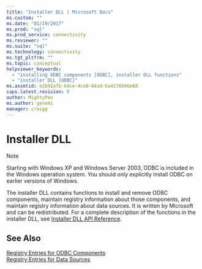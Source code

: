 ```yaml
---
title: "Installer DLL | Microsoft Docs"
ms.custom: ""
ms.date: "01/19/2017"
ms.prod: "sql"
ms.prod_service: connectivity
ms.reviewer: ""
ms.suite: "sql"
ms.technology: connectivity
ms.tgt_pltfrm: ""
ms.topic: conceptual
helpviewer_keywords: 
  - "installing ODBC components [ODBC], installer DLL functions"
  - "installer DLL [ODBC]"
ms.assetid: e2b92afb-64ce-4ce0-84ad-6a4276646e68
caps.latest.revision: 9
author: MightyPen
ms.author: genemi
manager: craigg
---
```

# Installer DLL
> [!NOTE]  
>  Starting with Windows XP and Windows Server 2003, ODBC is included in the Windows operation system. You should only explicitly install ODBC on earlier versions of Windows.  
  
 The installer DLL contains functions to install and remove ODBC components, maintain registry information about those components, and maintain registry information about data sources. It is written by Microsoft and can be redistributed. For a complete description of the functions in the installer DLL, see [Installer DLL API Reference](../../../odbc/reference/syntax/installer-dll-api-reference-function.md).  
  
## See Also  
 [Registry Entries for ODBC Components](../../../odbc/reference/install/registry-entries-for-odbc-components.md)   
 [Registry Entries for Data Sources](../../../odbc/reference/install/registry-entries-for-data-sources.md)
